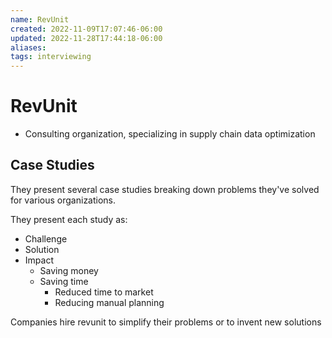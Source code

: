 ```yaml
---
name: RevUnit
created: 2022-11-09T17:07:46-06:00
updated: 2022-11-28T17:44:18-06:00
aliases: 
tags: interviewing
---
```

# RevUnit

- Consulting organization, specializing in supply chain data optimization

## Case Studies
They present several case studies breaking down problems they've solved for various organizations.

They present each study as:
- Challenge
- Solution
- Impact
	- Saving money
	- Saving time
		- Reduced time to market
		- Reducing manual planning

Companies hire revunit to simplify their problems or to invent new solutions
